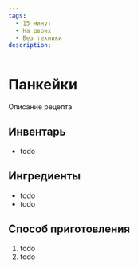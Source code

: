 ```yaml
---
tags:
  - 15 минут
  - На двоих
  - Без техники
description:
---
```

# Панкейки

Описание рецепта

## Инвентарь

- todo

## Ингредиенты

- todo
- todo

## Способ приготовления

1. todo
1. todo
